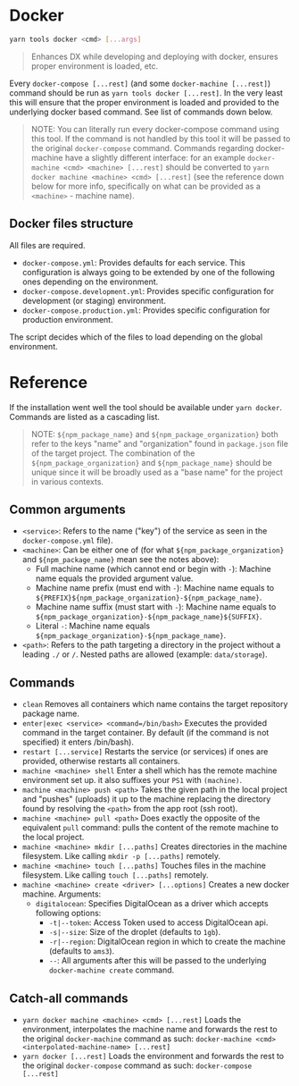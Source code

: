 # Docker

```bash
yarn tools docker <cmd> [...args]
```

> Enhances DX while developing and deploying with docker, ensures proper environment is loaded, etc.

Every `docker-compose [...rest]` (and some `docker-machine [...rest]`) command should be run as `yarn tools docker [...rest]`. In the very least this will ensure that the proper environment is loaded and provided to the underlying docker based command. See list of commands down below.

> NOTE: You can literally run every docker-compose command using this tool. If the command is not handled by this tool it will be passed to the original `docker-compose` command. Commands regarding docker-machine have a slightly different interface: for an example `docker-machine <cmd> <machine> [...rest]` should be converted to `yarn docker machine <machine> <cmd> [...rest]` (see the reference down below for more info, specifically on what can be provided as a `<machine>` - machine name).

## Docker files structure

All files are required.

- `docker-compose.yml`: Provides defaults for each service. This configuration is always going to be extended by one of the following ones depending on the environment.
- `docker-compose.development.yml`: Provides specific configuration for development (or staging) environment.
- `docker-compose.production.yml`: Provides specific configuration for production environment.

The script decides which of the files to load depending on the global environment.

# Reference

If the installation went well the tool should be available under `yarn docker`. Commands are listed as a cascading list.

> NOTE: `${npm_package_name}` and `${npm_package_organization}` both refer to the keys "name" and "organization" found in `package.json` file of the target project. The combination of the `${npm_package_organization}` and `${npm_package_name}` should be unique since it will be broadly used as a "base name" for the project in various contexts.

## Common arguments

- `<service>`: Refers to the name ("key") of the service as seen in the `docker-compose.yml` file).
- `<machine>`: Can be either one of (for what `${npm_package_organization}` and `${npm_package_name}` mean see the notes above):
  - Full machine name (which cannot end or begin with `-`): Machine name equals the provided argument value.
  - Machine name prefix (must end with `-`): Machine name equals to `${PREFIX}${npm_package_organization}-${npm_package_name}`.
  - Machine name suffix (must start with `-`): Machine name equals to `${npm_package_organization}-${npm_package_name}${SUFFIX}`.
  - Literal `-`: Machine name equals `${npm_package_organization}-${npm_package_name}`.
- `<path>`: Refers to the path targeting a directory in the project without a leading `./` or `/`. Nested paths are allowed (example: `data/storage`).

## Commands

- `clean`
  Removes all containers which name contains the target repository package name.
- `enter|exec <service> <command=/bin/bash>`
  Executes the provided command in the target container. By default (if the command is not specified) it enters /bin/bash).
- `restart [...service]`
  Restarts the service (or services) if ones are provided, otherwise restarts all containers.
- `machine <machine> shell`
  Enter a shell which has the remote machine environment set up. it also suffixes your `PS1` with `(machine)`.
- `machine <machine> push <path>`
  Takes the given path in the local project and "pushes" (uploads) it up to the machine replacing the directory found by resolving the `<path>` from the app root (ssh root).
- `machine <machine> pull <path>`
  Does exactly the opposite of the equivalent `pull` command: pulls the content of the remote machine to the local project.
- `machine <machine> mkdir [...paths]`
  Creates directories in the machine filesystem. Like calling `mkdir -p [...paths]` remotely.
- `machine <machine> touch [...paths]`
  Touches files in the machine filesystem. Like calling `touch [...paths]` remotely.
- `machine <machine> create <driver> [...options]`
  Creates a new docker machine. Arguments:
  - `digitalocean`: Specifies DigitalOcean as a driver which accepts following options:
    - `-t|--token`: Access Token used to access DigitalOcean api.
    - `-s|--size`: Size of the droplet (defaults to `1gb`).
    - `-r|--region`: DigitalOcean region in which to create the machine (defaults to `ams3`).
    - `--`: All arguments after this will be passed to the underlying `docker-machine create` command.

## Catch-all commands

- `yarn docker machine <machine> <cmd> [...rest]`
  Loads the environment, interpolates the machine name and forwards the rest to the original `docker-machine` command as such: `docker-machine <cmd> <interpolated-machine-name> [...rest]`
- `yarn docker [...rest]`
  Loads the environment and forwards the rest to the original `docker-compose` command as such: `docker-compose [...rest]`
